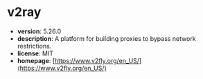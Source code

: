 # v2ray

- **version**: 5.26.0
- **description**: A platform for building proxies to bypass network restrictions.
- **license**: MIT
- **homepage**: [https://www.v2fly.org/en_US/](https://www.v2fly.org/en_US/)

